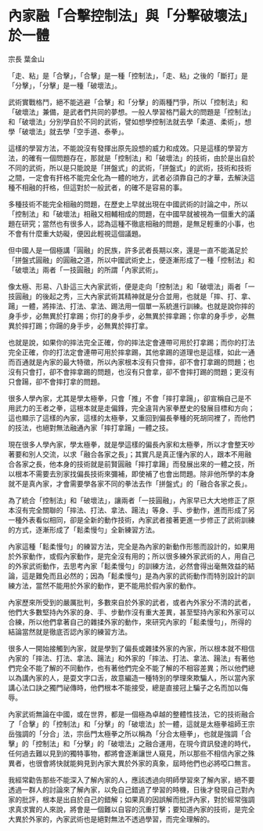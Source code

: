 # 內家融「合擊控制法」與「分擊破壞法」於一體

宗長
葉金山


「走、粘」是「合擊」，「合擊」是一種「控制法」，「走、粘」之後的「斷打」是「分擊」，「分擊」是一種「破壞法」。

武術實戰格鬥，絕不能逃避「合擊」和「分擊」的兩種鬥爭，所以「控制法」和「破壞法」兼備，是武者們共同的夢想。一般人學習格鬥最大的問題是「控制法」和「破壞法」分別學自於不同的武術，譬如想學控制法就去學「柔道、柔術」，想學「破壞法」就去學「空手道、泰拳」。

這樣的學習方法，不能說沒有發揮出原先設想的威力和成效。只是這樣的學習方法，的確有一個問題存在，那就是「控制法」和「破壞法」的技術，由於是出自於不同的武術，所以是只能說是「拼盤式」的武術，「拼盤式」的武術，技術和技術之間，一定會有扞格不能完全化為一體的地方，武者必須靠自己的才華，去解決這種不相融的扞格，但這對於一般武者，的確不是容易的事。

多種技術不能完全相融的問題，在歷史上早就出現在中國武術的討論之中，所以「控制法」和「破壞法」相融又相輔相成的問題，在中國早就被視為一個重大的議題在研究；當然也有很多人，認為這種不徹底相融的問題，是無足輕重的小事，也不會有什麼重大妨礙，便因此輕視這個議題。

但中國人是一個極講「圓融」的民族，許多武者長期以來，還是一直不能滿足於「拼盤式圓融」的圓融之道，所以中國武術史上，便逐漸形成了一種「控制法」和「破壞法」兩者「一技圓融」的所謂「內家武術」。

像太極、形易、八卦這三大內家武術，便是走向「控制法」和「破壞法」兩者「一技圓融」的後起之秀，三大內家武術其精神就是分合並用，也就是「摔、打、拿、踼」一體，將摔法、打法、拿法、踢法用一個單一系統進行訓練。也就是說你摔的身手步，必無異於打拿踢；你打的身手步，必無異於摔拿踢；你拿的身手步，必無異於摔打踢；你踼的身手步，必無異於摔打拿。

也就是說，如果你的摔法完全正確，你的摔法定會連帶可用於打拿踢；而你的打法完全正確，你的打法定會連帶可用於摔拿踢，其他拿踢的道理也是這樣，如此一通而百通就是內家的最大特徵，所以內家根本沒有只會摔，卻不會打拿踢的問題；也沒有只會打，卻不會摔拿踢的問題，也沒有只會拿，卻不會摔打踢的問題；更沒有只會踼，卻不會摔打拿的問題。

很多人學內家，尤其是學太極拳，只會「推」不會「摔打拿踼」，卻宣稱自己是不用武力的王者之拳，這根本就是走偏鋒，完全違背內家拳歷史的發展目標和方向；這也顯示了這樣的內家，這樣的太極拳，又重回到偏長拳種的死胡同裡了，而他們的技法，也絕對無法融通內家「摔打拿踼」一體之技。

現在很多人學內家，學太極拳，就是學這樣的偏長內家和太極拳，所以才會整天吵著要和別人交流，以求「融合各家之長」；其實凡是真正懂內家的人，跟本不用融合各家之長，他本身的技術就是前賢圓融「摔打拿踼」而發展出來的一體之技，所以根本不需要去別家找偏長技術來彌補，即使補了也會出問題。除非他所學的本身就不是真內家，才會需要學各家不同的拳法去作「拼盤式」的「融合各家之長」。

為了統合「控制法」和「破壞法」，讓兩者「一技圓融」，內家早已大大地修正了原本沒有完全關聯的「摔法、打法、拿法、踼法」等身、手、步動作，進而形成了另一種外表看似相同，卻是全新的動作技術，內家武者接著更進一步修正了武術訓練的方式，逐漸形成了「鬆柔慢勻」全新練習方法。

內家這種「鬆柔慢勻」的練習方法，完全是為內家的新動作形態而設計的，如果用於外家動作，或假內家動作，是完全沒有用的；所以很多練外家武術的人，用自己的外家武術動作，去思考內家「鬆柔慢勻」的訓練方法，必然會得出毫無效益的結論，這是難免而且必然的；因為「鬆柔慢勻」是為內家的武術動作而特別設計的訓練方法，當然不能用於外家的動作，更不能用於假內家的動作。

內家歷來所受到的嚴厲批判，多數來自於外家的武者，或者內外家分不清的武者，他們大多數堅持內外家的身、手、步動作沒有重大差異，甚至堅持內家和外家可以合練，所以他們拿著自己的雜揉外家的動作，來研究內家的「鬆柔慢勻」，所得的結論當然就是徹底否認內家的練習方法。

很多人一開始接觸到內家，就是學到了偏長或雜揉外家的內家，所以根本就不相信內家的「摔法、打法、拿法、踼法」和外家的「摔法、打法、拿法、踼法」有著他們完全不能了解的不同動作，也有著他們完全不能了解的不相容差異；所以他們總以為講內家的人，是耍文字口舌，故意編造一種特別的學理來欺騙人，所以當內家講心法口訣之獨門祕傳時，他們根本不能接受，總是直接冠上騙子之名而加以侮辱。

內家武術無論在中國，或在世界，都是一個極為卓越的整體性技法，它的技術融合了「合擊」的「控制法」和「分擊」的「破壞法」於一體，這就是太極拳祖師王宗岳強調的「分合」法，宗岳門太極拳之所以稱為「分合太極拳」，也就是強調「合擊」的「控制法」和「分擊」的「破壞法」之融合運用，在現今資訊發達的時代，任何過去難以見到的獨特事物，都將會逐漸讓世人窺見，所以那些不相信內家之殊異者，也很會將快就能夠見到內家大異於外家的真象，屆時他們也必將啞口無言。

我經常勸告那些不能深入了解內家的人，應該透過向明師學習來了解內家，絕不要透過一群人的討論來了解內家，以免自己錯過了學習的時機，日後才發現自己對內家的批評，根本是出自於自己的錯解；如果真的因誤解而批評內家，對於經常強調求真求實的人來說，將會是一個難以自容的沉重打擊；要知道內家的技術，是完全大異於外家的，內家武術也是絕對無法不透過學習，而完全理解的。